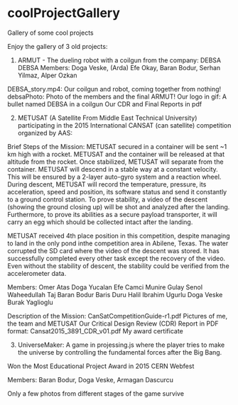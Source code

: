# coolProjectGallery
Gallery of some cool projects

Enjoy the gallery of 3 old projects:

1) ARMUT - The dueling robot with a coilgun from the company: DEBSA
DEBSA Members: Doga Veske, (Arda) Efe Okay, Baran Bodur, Serhan Yilmaz, Alper Ozkan

DEBSA_story.mp4: Our coilgun and robot, coming together from nothing!
debsaPhoto: Photo of the members and the final ARMUT!
Our logo in gif: A bullet named DEBSA in a coilgun
Our CDR and Final Reports in pdf

2) METUSAT (A Satellite From Middle East Technical University) participating in the 2015
International CANSAT (can satellite) competition organized by AAS: 

Brief Steps of the Mission:
METUSAT secured in a container will be sent ~1 km high with a rocket.
METUSAT and the container will be released at that altitude from the rocket.
Once stabilized, METUSAT will separate from the container.
METUSAT will descend in a stable way at a constant velocity.
This will be ensured by a 2-layer auto-gyro system and a reaction wheel.
During descent, METUSAT will record the temperature, pressure, its acceleration, speed and position, its
software status and send it constantly to a ground control station.
To prove stability, a video of the descent (showing the ground closing up) will be shot and
analyzed after the landing.
Furthermore, to prove its abilities as a secure payload transporter, it will carry an egg which
should be collected intact after the landing.

METUSAT received 4th place position in this competition, despite managing to land in the 
only pond inthe competition area in Abilene, Texas. The water corrupted the SD card where
the video of the descent was stored. It has successfully completed every other task except the
recovery of the video. Even without the stability of descent, the stability could be verified
from the accelerometer data. 

Members: 
Omer Atas
Doga Yucalan
Efe Camci
Munire Gulay Senol
Waheedullah Taj
Baran Bodur
Baris Duru
Halil Ibrahim Ugurlu
Doga Veske
Burak Yaglioglu

Description of the Mission: CanSatCompetitionGuide-r1.pdf
Pictures of me, the team and METUSAT 
Our Critical Design Review (CDR) Report in PDF format: Cansat2015_3891_CDR_v01.pdf
My award certificate

3) UniverseMaker:  A game in projessing.js where the player tries to make the universe by
controlling the fundamental forces after the Big Bang. 

Won the Most Educational Project Award in 2015 CERN Webfest

Members: Baran Bodur, Doga Veske, Armagan Dascurcu

Only a few photos from different stages of the game survive






